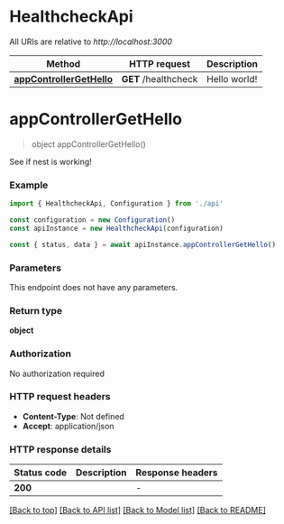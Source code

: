 # HealthcheckApi

All URIs are relative to _http://localhost:3000_

| Method                                              | HTTP request         | Description  |
| --------------------------------------------------- | -------------------- | ------------ |
| [**appControllerGetHello**](#appcontrollergethello) | **GET** /healthcheck | Hello world! |

# **appControllerGetHello**

> object appControllerGetHello()

See if nest is working!

### Example

```typescript
import { HealthcheckApi, Configuration } from './api'

const configuration = new Configuration()
const apiInstance = new HealthcheckApi(configuration)

const { status, data } = await apiInstance.appControllerGetHello()
```

### Parameters

This endpoint does not have any parameters.

### Return type

**object**

### Authorization

No authorization required

### HTTP request headers

- **Content-Type**: Not defined
- **Accept**: application/json

### HTTP response details

| Status code | Description | Response headers |
| ----------- | ----------- | ---------------- |
| **200**     |             | -                |

[[Back to top]](#) [[Back to API list]](../README.md#documentation-for-api-endpoints) [[Back to Model list]](../README.md#documentation-for-models) [[Back to README]](../README.md)

